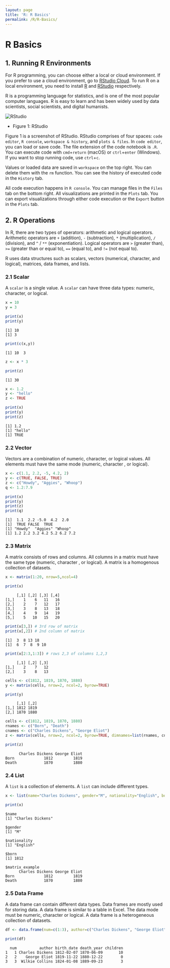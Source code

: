 ```yaml
---
layout: page
title: 'R: R Basics'
permalink: /R/R-Basics/
---
```


# R Basics 


## 1. Running R Environments

For R programming, you can choose either a local or cloud environment. If you prefer to use a cloud environment, go to [RStudio Cloud](http://rstudio.cloud/). To run R on a local environment, you need to install [R](https://cran.r-project.org/) and [RStudio](https://rstudio.com/products/rstudio/download/) respectively. 

R is a programming language for statistics, and is one of the most popular computer languages. R is easy to learn and has been widely used by data scientists, social scientists, and digital humanists.

![RStudio](https://elibooklover.github.io/Tutorials/R/R_Basics/RBasics_01.png)
- Figure 1: RStudio

Figure 1 is a screenshot of RStudio. RStudio comprises of four spaces: `code editor`, `R console`, `workspace & history`, and `plots & files`. In `code editor`, you can load or save code. The file extension of the code notebook is `.R`. You can execute code with `cmd`+`return` (macOS) or `ctrl`+`enter` (Windows). If you want to stop running code, use `ctrl`+`c`.

Values or loaded data are saved in `workspace` on the top right. You can delete them with the `rm` function. You can see the history of executed code in the `History` tab. 

All code execution happens in `R console`. You can manage files in the `Files` tab on the bottom right. All visualizations are printed in the `Plots` tab. You can export visualizations through either code execution or the `Export` button in the `Plots` tab.

## 2. R Operations

In R, there are two types of operators: arithmetic and logical operators. Arithmetic operators are `+` (addition), `-` (subtraction), `*` (multiplication), `/` (division), and `^` / `**` (exponentiation). Logical operators are `>` (greater than), `>=` (greater than or equal to), `==` (equal to), and `!=` (not equal to).

R uses data structures such as scalars, vectors (numerical, character, and logical), matrices, data frames, and lists.

### 2.1 Scalar

A `scalar` is a single value. A `scalar` can have three data types: numeric, character, or logical. 


```R
x = 10
y = 3
```


```R
print(x)
print(y)
```

    [1] 10
    [1] 3
    


```R
print(c(x,y))
```

    [1] 10  3
    


```R
z <- x * 3 
```


```R
print(z)
```

    [1] 30
    


```R
x <- 1.2
y <- "hello"
z <- TRUE
```


```R
print(x)
print(y)
print(z)
```

    [1] 1.2
    [1] "hello"
    [1] TRUE
    

### 2.2 Vector

Vectors are a combination of numeric, character, or logical values. All elements must have the same mode (numeric, character , or logical).


```R
x <- c(1.1, 2.2, -5, 4.2, 2)
y <- c(TRUE, FALSE, TRUE)
z <- c("Howdy", "Aggies", "Whoop")
q <- 1.2:7.9 
```


```R
print(x)
print(y)
print(z)
print(q)
```

    [1]  1.1  2.2 -5.0  4.2  2.0
    [1]  TRUE FALSE  TRUE
    [1] "Howdy"  "Aggies" "Whoop" 
    [1] 1.2 2.2 3.2 4.2 5.2 6.2 7.2
    

### 2.3 Matrix

A matrix consists of rows and columns. All columns in a matrix must have the same type (numeric, character , or logical). A matrix is a homogenous collection of datasets.


```R
x <- matrix(1:20, nrow=5,ncol=4)
```


```R
print(x)
```

         [,1] [,2] [,3] [,4]
    [1,]    1    6   11   16
    [2,]    2    7   12   17
    [3,]    3    8   13   18
    [4,]    4    9   14   19
    [5,]    5   10   15   20
    


```R
print(x[3,]) # 3rd row of matrix
print(x[,2]) # 2nd column of matrix
```

    [1]  3  8 13 18
    [1]  6  7  8  9 10
    


```R
print(x[2:3,1:3]) # rows 2,3 of columns 1,2,3
```

         [,1] [,2] [,3]
    [1,]    2    7   12
    [2,]    3    8   13
    


```R
cells <- c(1812, 1819, 1870, 1880)
y <- matrix(cells, nrow=2, ncol=2, byrow=TRUE)
```


```R
print(y)
```

         [,1] [,2]
    [1,] 1812 1819
    [2,] 1870 1880
    


```R
cells <- c(1812, 1819, 1870, 1880)
rnames <- c("Born", "Death")
cnames <- c("Charles Dickens", "George Eliot")
z <- matrix(cells, nrow=2, ncol=2, byrow=TRUE, dimnames=list(rnames, cnames))
```


```R
print(z)
```

          Charles Dickens George Eliot
    Born             1812         1819
    Death            1870         1880
    

### 2.4 List

A `list` is a collection of elements. A `list` can include different types.


```R
x <- list(name="Charles Dickens", gender="M", nationality="English", born=1812, matrix_example=z)
```


```R
print(x)
```

    $name
    [1] "Charles Dickens"
    
    $gender
    [1] "M"
    
    $nationality
    [1] "English"
    
    $born
    [1] 1812
    
    $matrix_example
          Charles Dickens George Eliot
    Born             1812         1819
    Death            1870         1880
    
    

### 2.5 Data Frame

A data frame can contain different data types. Data frames are mostly used for storing data. A data frame is similar to a table in Excel. The data mode must be numeric, character or logical. A data frame is a heterogeneous collection of datasets.


```R
df <- data.frame(num=c(1:3), author=c("Charles Dickens", "George Eliot", "Wilkie Collins"), birth_date=as.Date(c("1812/2/7", "1819/11/22", "1824/1/8")), death_year = as.Date(c("1870/6/9", "1880/12/22", "1889/9/23")), children=c(10, 0, 3)) 
```


```R
print(df)
```

      num          author birth_date death_year children
    1   1 Charles Dickens 1812-02-07 1870-06-09       10
    2   2    George Eliot 1819-11-22 1880-12-22        0
    3   3  Wilkie Collins 1824-01-08 1889-09-23        3
    
